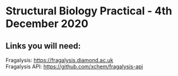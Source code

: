 # Structural Biology Practical - 4th December 2020

## Links you will need:
Fragalysis: https://fragalysis.diamond.ac.uk   
Fragalysis API: https://github.com/xchem/fragalysis-api
